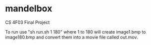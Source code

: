 # mandelbox
CS 4F03 Final Project

To run use "sh run.sh 1 180"
where 1 to 180 will create image1.bmp to image180.bmp
and convert them into a movie file called out.mov.
